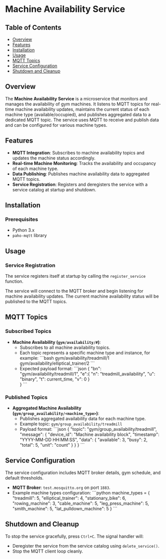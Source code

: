 # Machine Availability Service

## Table of Contents
- [Overview](#overview)
- [Features](#features)
- [Installation](#installation)
- [Usage](#usage)
- [MQTT Topics](#mqtt-topics)
- [Service Configuration](#service-configuration)
- [Shutdown and Cleanup](#shutdown-and-cleanup)

## Overview
The **Machine Availability Service** is a microservice that monitors and manages the availability of gym machines. It listens to MQTT topics for real-time machine availability updates, maintains the current status of each machine type (available/occupied), and publishes aggregated data to a dedicated MQTT topic. The service uses MQTT to receive and publish data and can be configured for various machine types.

## Features
- **MQTT Integration**: Subscribes to machine availability topics and updates the machine status accordingly.
- **Real-time Machine Monitoring**: Tracks the availability and occupancy of each machine type.
- **Data Publishing**: Publishes machine availability data to aggregated MQTT topics.
- **Service Registration**: Registers and deregisters the service with a service catalog at startup and shutdown.

## Installation

### Prerequisites
- Python 3.x
- `paho-mqtt` library

## Usage

### Service Registration
The service registers itself at startup by calling the `register_service` function.

The service will connect to the MQTT broker and begin listening for machine availability updates. The current machine availability status will be published to the MQTT topics.

## MQTT Topics

### Subscribed Topics
- **Machine Availability (`gym/availability/#`)**: 
  - Subscribes to all machine availability topics. 
  - Each topic represents a specific machine type and instance, for example:
    \```bash
    gym/availability/treadmill/1
    gym/availability/elliptical_trainer/2
    \```
  - Expected payload format:
    \```json
    {
    "bn": "gym/availability/treadmill/1",
    "e":{ "n": "treadmill_availability",
          "u": "binary",
          "t": current_time,
          "v": 0
        }  
    }
    \```

### Published Topics
- **Aggregated Machine Availability (`gym/group_availability/<machine_type>`)**: 
  - Publishes aggregated availability data for each machine type.
  - Example topic: `gym/group_availability/treadmill`
  - Payload format:
    \```json
    {
      "topic": "gym/group_availability/treadmill",
      "message": {
        "device_id": "Machine availability block",
        "timestamp": "YYYY-MM-DD HH:MM:SS",
        "data": {
          "available": 3,
          "busy": 2,
          "total": 5,
          "unit": "count"
        }
      }
    }
    \```

## Service Configuration
The service configuration includes MQTT broker details, gym schedule, and default thresholds.

- **MQTT Broker**: `test.mosquitto.org` on port `1883`.
- Example machine types configuration:
  \```python
  machine_types = {
      "treadmill": 5,
      "elliptical_trainer": 4,
      "stationary_bike": 6,
      "rowing_machine": 3,
      "cable_machine": 5,
      "leg_press_machine": 5,
      "smith_machine": 5,
      "lat_pulldown_machine": 5
  }
  \```

## Shutdown and Cleanup
To stop the service gracefully, press `Ctrl+C`. The signal handler will:
- Deregister the service from the service catalog using `delete_service()`.
- Stop the MQTT client loop cleanly.